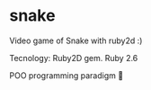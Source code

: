 # snake
Video game of Snake  with ruby2d :)

Tecnology:
 Ruby2D gem.
 Ruby 2.6

POO programming paradigm
:metal:
